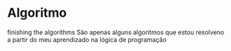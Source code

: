 # Algoritmo
finishing the algorithms
  São apenas alguns algoritmos que estou resolveno a partir do meu aprendizado na lógica de programação
